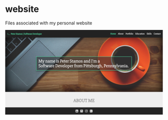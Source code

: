 # website
Files associated with my personal website

![Alt text](website-image.png?raw=true "Homepage Layout")

